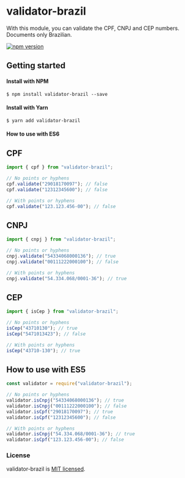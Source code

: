 # validator-brazil

With this module, you can validate the CPF, CNPJ and CEP numbers. Documents only Brazilian.

[![npm version](https://badge.fury.io/js/validator-brazil.svg)](https://badge.fury.io/js/validator-brazil)

## Getting started

#### Install with NPM

```
$ npm install validator-brazil --save
```

#### Install with Yarn

```
$ yarn add validator-brazil
```

#### How to use with ES6

## CPF

```js
import { cpf } from "validator-brazil";

// No points or hyphens
cpf.validate("29018170097"); // false
cpf.validate("12312345600"); // false

// With points or hyphens
cpf.validate("123.123.456-00"); // false
```

## CNPJ

```js
import { cnpj } from "validator-brazil";

// No points or hyphens
cnpj.validate("54334068000136"); // true
cnpj.validate("00111222000100"); // false

// With points or hyphens
cnpj.validate("54.334.068/0001-36"); // true
```

## CEP

```js
import { isCep } from "validator-brazil";

// No points or hyphens
isCep("43710130"); // true
isCep("5471013423"); // false

// With points or hyphens
isCep("43710-130"); // true
```

## How to use with ES5

```js
const validator = require("validator-brazil");

// No points or hyphens
validator.isCnpj("54334068000136"); // true
validator.isCnpj("00111222000100"); // false
validator.isCpf("29018170097"); // true
validator.isCpf("12312345600"); // false

// With points or hyphens
validator.isCnpj("54.334.068/0001-36"); // true
validator.isCpf("123.123.456-00"); // false
```

### License

validator-brazil is [MIT licensed](./LICENSE).